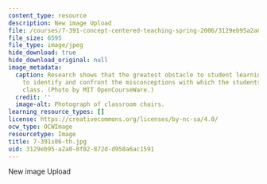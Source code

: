 ```yaml
---
content_type: resource
description: New image Upload
file: /courses/7-391-concept-centered-teaching-spring-2006/3129eb95a2a08f02872dd958a6ac1591_7-391s06-th.jpg
file_size: 6595
file_type: image/jpeg
hide_download: true
hide_download_original: null
image_metadata:
  caption: Research shows that the greatest obstacle to student learning is the failure
    to identify and confront the misconceptions with which the students enter the
    class. (Photo by MIT OpenCourseWare.)
  credit: ''
  image-alt: Photograph of classroom chairs.
learning_resource_types: []
license: https://creativecommons.org/licenses/by-nc-sa/4.0/
ocw_type: OCWImage
resourcetype: Image
title: 7-391s06-th.jpg
uid: 3129eb95-a2a0-8f02-872d-d958a6ac1591
---
```

New image Upload